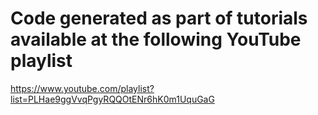 # Code generated as part of tutorials available at the following YouTube playlist
https://www.youtube.com/playlist?list=PLHae9ggVvqPgyRQQOtENr6hK0m1UquGaG

